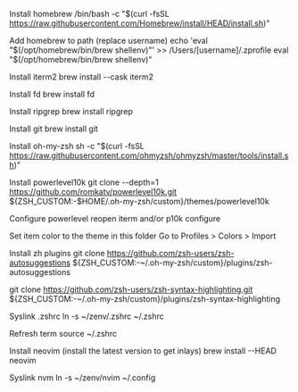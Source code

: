 Install homebrew
/bin/bash -c "$(curl -fsSL https://raw.githubusercontent.com/Homebrew/install/HEAD/install.sh)"

Add homebrew to path (replace username)
echo 'eval "$(/opt/homebrew/bin/brew shellenv)"' >> /Users/[username]/.zprofile
eval "$(/opt/homebrew/bin/brew shellenv)"

Install iterm2
brew install --cask iterm2

Install fd
brew install fd

Install ripgrep
brew install ripgrep

Install git
brew install git

Install oh-my-zsh
sh -c "$(curl -fsSL https://raw.githubusercontent.com/ohmyzsh/ohmyzsh/master/tools/install.sh)"

Install powerlevel10k
git clone --depth=1 https://github.com/romkatv/powerlevel10k.git ${ZSH_CUSTOM:-$HOME/.oh-my-zsh/custom}/themes/powerlevel10k

Configure powerlevel
reopen iterm and/or p10k configure

Set item color to the theme in this folder
Go to Profiles > Colors > Import

Install zh plugins
git clone https://github.com/zsh-users/zsh-autosuggestions ${ZSH_CUSTOM:-~/.oh-my-zsh/custom}/plugins/zsh-autosuggestions

git clone https://github.com/zsh-users/zsh-syntax-highlighting.git ${ZSH_CUSTOM:-~/.oh-my-zsh/custom}/plugins/zsh-syntax-highlighting

Syslink .zshrc
ln -s ~/zenv/.zshrc ~/.zshrc

Refresh term
source ~/.zshrc

Install neovim (install the latest version to get inlays)
brew install --HEAD neovim

Syslink nvm
ln -s ~/zenv/nvim ~/.config


